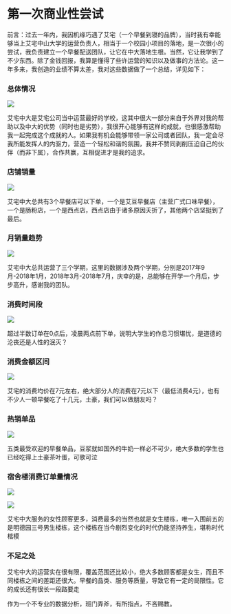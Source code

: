 # 第一次商业性尝试

前言：过去一年内，我因机缘巧遇了艾宅（一个早餐到寝的品牌），当时我有幸能够当上艾宅中山大学的运营负责人，相当于一个校园小项目的落地，是一次很小的尝试，我负责建立一个早餐配送团队，让它在中大落地生根。当然，它让我学到了不少东西。除了金钱回报，我算是懂得了些许运营的知识以及做事的方法论。这一年多来，我创造的业绩不算太差，我对这些数据做了一个总结，详见如下：

### 总体情况

![](img/总体情况.jpg)

艾宅中大是艾宅公司当中运营最好的学校，这其中很大一部分来自于外界对我的帮助以及中大的优势（同时也是劣势），我很开心能够有这样的成就，也很感激帮助我一起完成这个成就的人。如果我有机会能够带领一家公司或者团队，我一定会尽我所能发挥人的内驱力，营造一个轻松和谐的氛围，我并不赞同剥削压迫自己的伙伴（而非下属），合作共赢，互相促进才是我的追求。

### 店铺销量

![](img/店铺销量.jpg)

艾宅中大总共有3个早餐店可以下单，一个是艾豆早餐店（主营广式口味早餐），一个是肠粉店，一个是西点店，西点店由于诸多原因夭折了，其他两个店坚挺到了最后。

### 月销量趋势

![](img/月销量趋势.jpg)

艾宅中大总共运营了三个学期，这里的数据涉及两个学期，分别是2017年9月-2018年1月，2018年3月-2018年7月，庆幸的是，总能够在开学一个月后，步步高升，感谢我的团队。

### 消费时间段

![](img/消费时间段.jpg)

超过半数订单在0点后，凌晨两点前下单，说明大学生的作息习惯堪忧，是道德的沦丧还是人性的泯灭？

### 消费金额区间

![](img/消费金额区间.jpg)

艾宅的消费均价在7元左右，绝大部分人的消费在7元以下（最低消费4元），也有不少人一顿早餐吃了十几元，土豪，我们可以做朋友吗？

### 热销单品

![](img/热销单品.jpg)

五类最受欢迎的早餐单品，豆浆就如国外的牛奶一样必不可少，绝大多数的学生也已经吃得上土豪茶叶蛋，可歌可泣

### 宿舍楼消费订单量情况

![](img/宿舍楼消费订单量情况.jpg)

![](img/宿舍楼消费金额情况.jpg)

艾宅中大服务的女性顾客更多，消费最多的当然也就是女生楼栋，唯一入围前五的是明德园三号男生楼栋，这个楼栋在当今剧烈变化的时代仍能坚持养生，堪称时代楷模

### 不足之处

艾宅中大的运营实在很有限，覆盖范围还比较小，绝大多数顾客都是女生，而且不同楼栋之间的差距还很大。早餐的品类、服务等质量，导致它有一定的局限性。它的成长还有很长一段路要走

作为一个不专业的数据分析，班门弄斧，有所指点，不吝赐教。